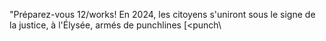 "Préparez-vous 12/works! En 2024, les citoyens s'uniront sous le signe de la justice, à l'Élysée, armés de punchlines [\<punch\\